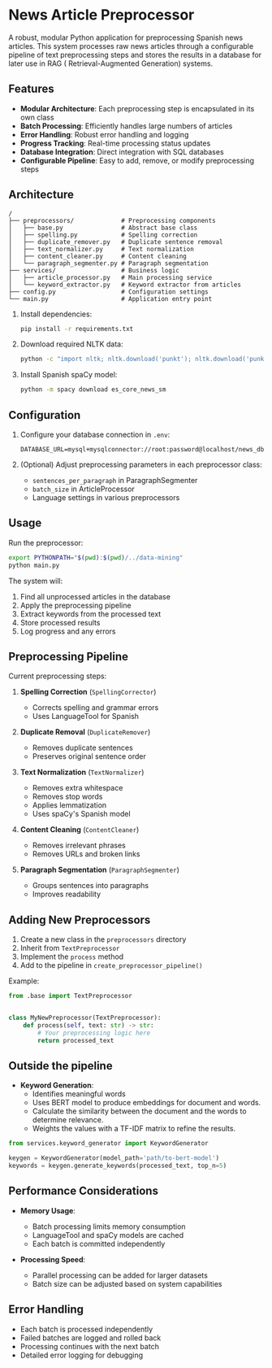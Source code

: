# News Article Preprocessor

A robust, modular Python application for preprocessing Spanish news articles. This system processes raw news articles
through a configurable pipeline of text preprocessing steps and stores the results in a database for later use in RAG (
Retrieval-Augmented Generation) systems.

## Features

- **Modular Architecture**: Each preprocessing step is encapsulated in its own class
- **Batch Processing**: Efficiently handles large numbers of articles
- **Error Handling**: Robust error handling and logging
- **Progress Tracking**: Real-time processing status updates
- **Database Integration**: Direct integration with SQL databases
- **Configurable Pipeline**: Easy to add, remove, or modify preprocessing steps

## Architecture

```
/
├── preprocessors/             # Preprocessing components
│   ├── base.py                # Abstract base class
│   ├── spelling.py            # Spelling correction
│   ├── duplicate_remover.py   # Duplicate sentence removal
│   ├── text_normalizer.py     # Text normalization
│   ├── content_cleaner.py     # Content cleaning
│   └── paragraph_segmenter.py # Paragraph segmentation
├── services/                  # Business logic
│   ├── article_processor.py   # Main processing service
│   └── keyword_extractor.py   # Keyword extractor from articles
├── config.py                  # Configuration settings
└── main.py                    # Application entry point
```

1. Install dependencies:
   ```bash
   pip install -r requirements.txt
   ```

2. Download required NLTK data:
   ```bash
   python -c "import nltk; nltk.download('punkt'); nltk.download('punkt_tab')"
   ```

3. Install Spanish spaCy model:
   ```bash
   python -m spacy download es_core_news_sm
   ```

## Configuration

1. Configure your database connection in `.env`:
   ```
   DATABASE_URL=mysql+mysqlconnector://root:password@localhost/news_db
   ```

2. (Optional) Adjust preprocessing parameters in each preprocessor class:
    - `sentences_per_paragraph` in ParagraphSegmenter
    - `batch_size` in ArticleProcessor
    - Language settings in various preprocessors

## Usage

Run the preprocessor:

```bash
export PYTHONPATH="$(pwd):$(pwd)/../data-mining"
python main.py
```

The system will:

1. Find all unprocessed articles in the database
2. Apply the preprocessing pipeline
3. Extract keywords from the processed text
3. Store processed results
4. Log progress and any errors

## Preprocessing Pipeline

Current preprocessing steps:

1. **Spelling Correction** (`SpellingCorrector`)
    - Corrects spelling and grammar errors
    - Uses LanguageTool for Spanish

2. **Duplicate Removal** (`DuplicateRemover`)
    - Removes duplicate sentences
    - Preserves original sentence order

3. **Text Normalization** (`TextNormalizer`)
    - Removes extra whitespace
    - Removes stop words
    - Applies lemmatization
    - Uses spaCy's Spanish model

4. **Content Cleaning** (`ContentCleaner`)
    - Removes irrelevant phrases
    - Removes URLs and broken links

5. **Paragraph Segmentation** (`ParagraphSegmenter`)
    - Groups sentences into paragraphs
    - Improves readability

## Adding New Preprocessors

1. Create a new class in the `preprocessors` directory
2. Inherit from `TextPreprocessor`
3. Implement the `process` method
4. Add to the pipeline in `create_preprocessor_pipeline()`

Example:

```python
from .base import TextPreprocessor


class MyNewPreprocessor(TextPreprocessor):
    def process(self, text: str) -> str:
        # Your preprocessing logic here
        return processed_text
```

## Outside the pipeline

- **Keyword Generation**:
    - Identifies meaningful words
    - Uses  BERT model to produce embeddings for document and words.
    - Calculate the similarity between the document and the words to determine relevance.
    - Weights the values with a TF-IDF matrix to refine the results.

```python
from services.keyword_generator import KeywordGenerator

keygen = KeywordGenerator(model_path='path/to-bert-model')
keywords = keygen.generate_keywords(processed_text, top_n=5)
```

## Performance Considerations

- **Memory Usage**:
    - Batch processing limits memory consumption
    - LanguageTool and spaCy models are cached
    - Each batch is committed independently

- **Processing Speed**:
    - Parallel processing can be added for larger datasets
    - Batch size can be adjusted based on system capabilities

## Error Handling

- Each batch is processed independently
- Failed batches are logged and rolled back
- Processing continues with the next batch
- Detailed error logging for debugging
